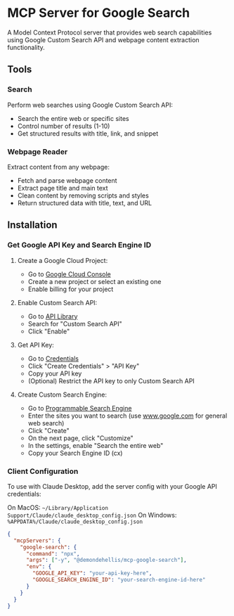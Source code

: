 # MCP Server for Google Search

A Model Context Protocol server that provides web search capabilities using Google Custom Search API and webpage content extraction functionality.

## Tools

### Search
Perform web searches using Google Custom Search API:
- Search the entire web or specific sites
- Control number of results (1-10)
- Get structured results with title, link, and snippet

### Webpage Reader
Extract content from any webpage:
- Fetch and parse webpage content
- Extract page title and main text
- Clean content by removing scripts and styles
- Return structured data with title, text, and URL

## Installation

### Get Google API Key and Search Engine ID

1. Create a Google Cloud Project:
   - Go to [Google Cloud Console](https://console.cloud.google.com/)
   - Create a new project or select an existing one
   - Enable billing for your project

2. Enable Custom Search API:
   - Go to [API Library](https://console.cloud.google.com/apis/library)
   - Search for "Custom Search API"
   - Click "Enable"

3. Get API Key:
   - Go to [Credentials](https://console.cloud.google.com/apis/credentials)
   - Click "Create Credentials" > "API Key"
   - Copy your API key
   - (Optional) Restrict the API key to only Custom Search API

4. Create Custom Search Engine:
   - Go to [Programmable Search Engine](https://programmablesearchengine.google.com/create/new)
   - Enter the sites you want to search (use www.google.com for general web search)
   - Click "Create"
   - On the next page, click "Customize"
   - In the settings, enable "Search the entire web"
   - Copy your Search Engine ID (cx)

### Client Configuration

To use with Claude Desktop, add the server config with your Google API credentials:

On MacOS: `~/Library/Application Support/Claude/claude_desktop_config.json`
On Windows: `%APPDATA%/Claude/claude_desktop_config.json`

```json
{
  "mcpServers": {
    "google-search": {
      "command": "npx",
      "args": ["-y", "@demondehellis/mcp-google-search"],
      "env": {
        "GOOGLE_API_KEY": "your-api-key-here",
        "GOOGLE_SEARCH_ENGINE_ID": "your-search-engine-id-here"
      }
    }
  }
}
```
